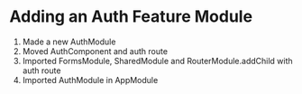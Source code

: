 # Adding an Auth Feature Module
01. Made a new AuthModule
02. Moved AuthComponent and auth route
03. Imported FormsModule, SharedModule and RouterModule.addChild with auth route
04. Imported AuthModule in AppModule